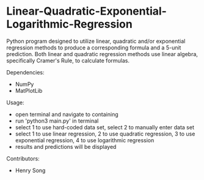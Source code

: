 # Linear-Quadratic-Exponential-Logarithmic-Regression

Python program designed to utilize linear, quadratic and/or exponential regression methods to produce a corresponding formula and a 5-unit prediction. Both 
linear and quadratic regression methods use linear algebra, specifically Cramer's Rule, to calculate formulas.

Dependencies:
- NumPy
- MatPlotLib

Usage:
- open terminal and navigate to containing
- run 'python3 main.py' in terminal
- select 1 to use hard-coded data set, select 2 to manually enter data set
- select 1 to use linear regression, 2 to use quadratic regression, 3 to use exponential regression, 4 to use logarithmic regression
- results and predictions will be displayed

Contributors:
- Henry Song
